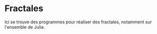 # Fractales

Ici se trouve des programmes pour réaliser des fractales, notamment sur l'ensemble de Julia.
